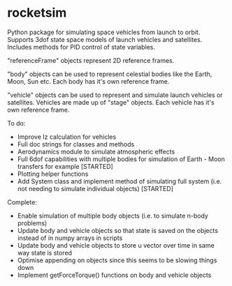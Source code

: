 # rocketsim
Python package for simulating space vehicles from launch to orbit. Supports 3dof state space models of launch vehicles and satellites. Includes methods for PID control of state variables.

"referenceFrame" objects represent 2D reference frames.

"body" objects can be used to represent celestial bodies like the Earth, Moon, Sun etc. Each body has it's own reference frame.

"vehicle" objects can be used to represent and simulate launch vehicles or satellites. Vehicles are made up of "stage" objects. Each vehicle has it's own reference frame.

To do:
- Improve Iz calculation for vehicles
- Full doc strings for classes and methods
- Aerodynamics module to simulate atmospheric effects
- Full 6dof capabilities with multiple bodies for simulation of Earth - Moon transfers for example [STARTED]
- Plotting helper functions
- Add System class and implement method of simulating full system (i.e. not needing to simulate individual objects) [STARTED]

Complete:
- Enable simulation of multiple body objects (i.e. to simulate n-body problems)
- Update body and vehicle objects so that state is saved on the objects instead of in numpy arrays in scripts
- Update body and vehicle objects to store u vector over time in same way state is stored
- Optimise appending on objects since this seems to be slowing things down
- Implement getForceTorque() functions on body and vehicle objects
